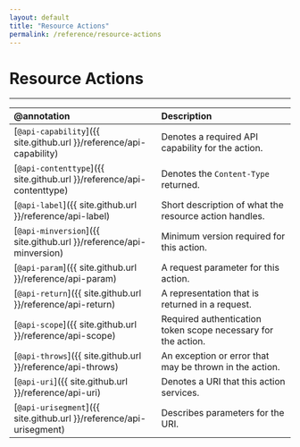 ```yaml
---
layout: default
title: "Resource Actions"
permalink: /reference/resource-actions
---
```


# Resource Actions
---

| @annotation | Description |
| :--- | :--- |
| [`@api-capability`]({{ site.github.url }}/reference/api-capability) | Denotes a required API capability for the action. |
| [`@api-contenttype`]({{ site.github.url }}/reference/api-contenttype) | Denotes the `Content-Type` returned. |
| [`@api-label`]({{ site.github.url }}/reference/api-label) | Short description of what the resource action handles. |
| [`@api-minversion`]({{ site.github.url }}/reference/api-minversion) | Minimum version required for this action. |
| [`@api-param`]({{ site.github.url }}/reference/api-param) | A request parameter for this action. |
| [`@api-return`]({{ site.github.url }}/reference/api-return) | A representation that is returned in a request. |
| [`@api-scope`]({{ site.github.url }}/reference/api-scope) | Required authentication token scope necessary for the action. |
| [`@api-throws`]({{ site.github.url }}/reference/api-throws) | An exception or error that may be thrown in the action. |
| [`@api-uri`]({{ site.github.url }}/reference/api-uri) | Denotes a URI that this action services. |
| [`@api-urisegment`]({{ site.github.url }}/reference/api-urisegment) | Describes parameters for the URI. |
